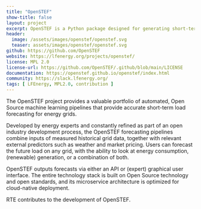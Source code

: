 ```yaml
---
title: "OpenSTEF"
show-title: false
layout: project
excerpt: OpenSTEF is a Python package designed for generating short-term forecasts in the energy sector.
header:
  image: /assets/images/openstef/openstef.svg
  teaser: assets/images/openstef/openstef.svg
github: https://github.com/OpenSTEF
website: https://lfenergy.org/projects/openstef/
license: MPL 2.0
license-url: https://github.com/OpenSTEF/.github/blob/main/LICENSE
documentation: https://openstef.github.io/openstef/index.html
community: https://slack.lfenergy.org/
tags: [ LFEnergy, MPL2.0, contribution ]
---
```


The OpenSTEF project provides a valuable portfolio of automated, Open Source machine learning pipelines that provide
accurate short-term load forecasting for energy grids.  
  
Developed by energy experts and constantly refined as part of an open industry development process, the OpenSTEF
forecasting pipelines combine inputs of measured historical grid data, together with relevant external predictors such
as weather and market pricing. Users can forecast the future load on any grid, with the ability to look at energy
consumption, (renewable) generation, or a combination of both.  
  
OpenSTEF outputs forecasts via either an API or (expert) graphical user interface. The entire technology stack is built
on Open Source technology and open standards, and its microservice architecture is optimized for cloud-native
deployment.  
  
RTE contributes to the development of OpenSTEF.